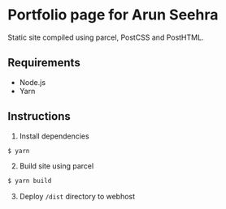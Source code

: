 # Portfolio page for Arun Seehra

Static site compiled using parcel, PostCSS and PostHTML.

## Requirements

- Node.js
- Yarn

## Instructions

1. Install dependencies

```bash
$ yarn
```

2.  Build site using parcel

```bash
$ yarn build
```

3. Deploy `/dist` directory to webhost

